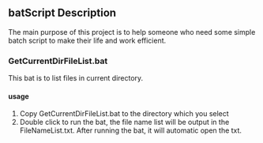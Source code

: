 ## batScript Description
The main purpose of this project is to help someone who need some simple batch script to make their life and work efficient.

### GetCurrentDirFileList.bat
This bat is to list files in current directory.

#### usage
1. Copy  GetCurrentDirFileList.bat to the directory which you select
2. Double click to run the bat, the file name list will be output in the FileNameList.txt. After running the bat, it will automatic open the txt.